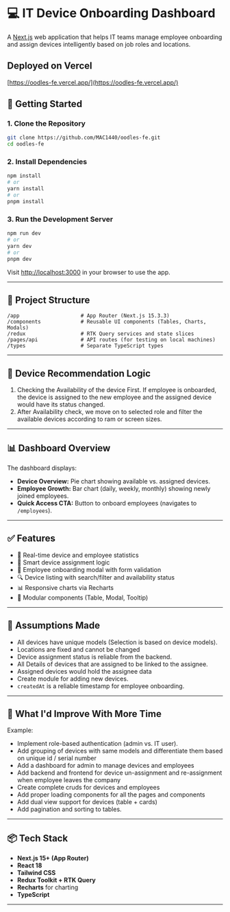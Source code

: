 # 💻 IT Device Onboarding Dashboard

A [Next.js](https://nextjs.org) web application that helps IT teams manage employee onboarding and assign devices intelligently based on job roles and locations.

## Deployed on Vercel

[https://oodles-fe.vercel.app/](https://oodles-fe.vercel.app/)

## 🚀 Getting Started

### 1. Clone the Repository

```bash
git clone https://github.com/MAC1440/oodles-fe.git
cd oodles-fe
```

### 2. Install Dependencies

```bash
npm install
# or
yarn install
# or
pnpm install
```

### 3. Run the Development Server

```bash
npm run dev
# or
yarn dev
# or
pnpm dev
```

Visit [http://localhost:3000](http://localhost:3000) in your browser to use the app.

---

## 📁 Project Structure

```
/app                    # App Router (Next.js 15.3.3)
/components             # Reusable UI components (Tables, Charts, Modals)
/redux                  # RTK Query services and state slices
/pages/api              # API routes (for testing on local machines)
/types                  # Separate TypeScript types
```

---

## 🧠 Device Recommendation Logic

1. Checking the Availability of the device First. If employee is onboarded, the device is assigned to the new employee and the assigned device would have its status changed.
2. After Availability check, we move on to selected role and filter the available devices according to ram or screen sizes.

---

## 📊 Dashboard Overview

The dashboard displays:
- **Device Overview:** Pie chart showing available vs. assigned devices.
- **Employee Growth:** Bar chart (daily, weekly, monthly) showing newly joined employees.
- **Quick Access CTA:** Button to onboard employees (navigates to `/employees`).

---

## ✅ Features

- 🔄 Real-time device and employee statistics
- 🧠 Smart device assignment logic
- 🧾 Employee onboarding modal with form validation
- 🔍 Device listing with search/filter and availability status
- 📊 Responsive charts via Recharts
- 🧩 Modular components (Table, Modal, Tooltip)

---

## 📌 Assumptions Made

- All devices have unique models (Selection is based on device models).
- Locations are fixed and cannot be changed
- Device assignment status is reliable from the backend.
- All Details of devices that are assigned to be linked to the assignee.
- Assigned devices would hold the assignee data
- Create module for adding new devices.
- `createdAt` is a reliable timestamp for employee onboarding.

---

## 🔧 What I'd Improve With More Time

Example:
- Implement role-based authentication (admin vs. IT user).
- Add grouping of devices with same models and differentiate them based on unique id / serial number
- Add a dashboard for admin to manage devices and employees
- Add backend and frontend for device un-assignment and re-assignment when employee leaves the company
- Create complete cruds for devices and employees
- Add proper loading components for all the pages and components
- Add dual view support for devices (table + cards)
- Add pagination and sorting to tables.

---

## 📦 Tech Stack

- **Next.js 15+ (App Router)**
- **React 18**
- **Tailwind CSS**
- **Redux Toolkit + RTK Query**
- **Recharts** for charting
- **TypeScript**

---
